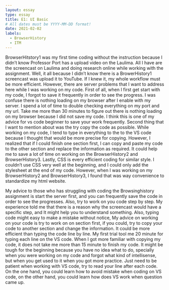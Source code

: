 ```yaml
---
layout: essay
type: essay
title: E1: UI Basic
# All dates must be YYYY-MM-DD format!
date: 2021-02-02
labels:
  - BrowserHistory
  - ITM
---
```


BrowserHitstory1 was my first time coding without the instruction because I didn’t know Professor Port has a upload video on the Laulima. All I have are the screencast on Laulima and doing research online while working with the assignment. Well, it all because I didn’t know there is a BrowerHistory1 screencast was upload it to YouTube. If I knew it, my whole workflow must be more efficient. However, there are server problems that I want to address here while I was working on my code. First of all, when I first get start with my code, I forgot to save it frequently in order to see the progress. I was confuse there is nothing loading on my browser after I enable with my server. I spend a lot of time to double checking everything on my port and my url. Take me more than 30 minutes to figure out there is nothing loading on my browser because I did not save my code. I think this is one of my advice for vs code beginner to save your work frequently. Second thing that I want to mention about was the try copy the code as possible. While working on my code, I tend to type in everything to the to the VS code because I thought that would be more precise for copying. However, I realized that if I could finish one section first, I can copy and paste my code to the other section and replace the information as required. It could help me to save a lot of time on working on the BrowserHistory2 and BrowserHistory3. Lastly, CSS is every efficient coding for similar style. I couldn’t use CSS very well at the beginning, and I could only add the stylesheet at the end of my code. However, when I was working on my BrowserHistory2 and BrowserHistory3, I found that was way convenience to standardize my html website.

My advice to those who has struggling with coding the Browsinghistory assignment is start the server first, and you can frequently save the code in order to see the progresses. Also, try to work on you code step by step. My experience told me that there is a reason why the screencast would have a specific step, and It might help you to understand something. Also, typing code might easy to make a mistake without notice, My advice on working on your code is try to work on on section first, if you could, try to copy your code to another section and change the information. It could be more efficient than typing the code line by line. My first trial tool me 20 minute for typing each line on the VS code. When I got more familiar with copying my code, it does not take me more than 15 minute to finish my code. It might be tough for the beginning because you have no idea what to do, specially when you were working on my code and forgot what kind of intellisense, but when you get used to it when you got more practice. Just need to be patient when working with VS code, try to read your line after each code. On the one hand, you could learn how to avoid mistake when coding on VS code, on the other hand, you could learn how does VS work when question came up.
